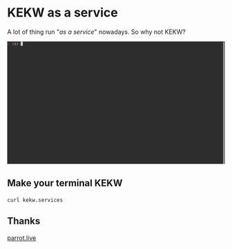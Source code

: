 # KEKW as a service

A lot of thing run "<i>as a service</i>" nowadays. So why not KEKW?

![](kekw.gif)

## Make your terminal KEKW

```
curl kekw.services
```

## Thanks

[parrot.live](https://github.com/hugomd/parrot.live)
